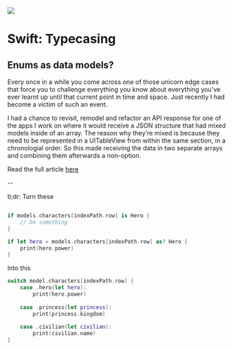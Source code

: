 ![](https://cdn-images-1.medium.com/max/1600/1*XUa79Ukg_idcjzDkQNJ6wA.png)

# Swift: Typecasing
## Enums as data models?

Every once in a while you come across one of those unicorn edge cases that force you to challenge everything you know about everything you’ve ever learnt up until that current point in time and space. Just recently I had become a victim of such an event.

I had a chance to revisit, remodel and refactor an API response for one of the apps I work on where it would receive a JSON structure that had mixed models inside of an array. The reason why they’re mixed is because they need to be represented in a UITableView from within the same section, in a chronologial order. So this made receiving the data in two separate arrays and combining them afterwards a non-option.

Read the full article [here](https://medium.com/swift-programming/swift-typecasing-3cd156c323e#.e4kj5iojj)

--

tl;dr:
Turn these

```swift

if models.characters[indexPath.row] is Hero {
	// Do something
}

if let hero = models.characters[indexPath.row] as? Hero {
	print(hero.power)
}
```

Into this

```swift
switch model.characters[indexPath.row] {
    case .hero(let hero):
        print(hero.power)
    
    case .princess(let princess):
        print(princess.kingdom)
    
    case .civilian(let civilian):
        print(civilian.name)
}
```